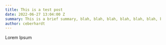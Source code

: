 ```yaml
---
title: This is a test post
date: 2022-06-27 13:04:00 Z
summary: This is a brief summary, blah, blah, blah, blah, blah, blah, blah
author: ceberhardt
---
```


Lorem Ipsum